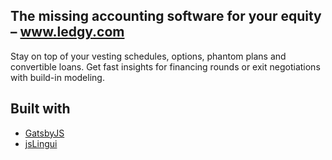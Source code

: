 ## The missing accounting software for your equity – www.ledgy.com
Stay on top of your vesting schedules, options, phantom plans and convertible loans.
Get fast insights for financing rounds or exit negotiations with build-in modeling.

## Built with
* [GatsbyJS](https://github.com/gatsbyjs/gatsby)
* [jsLingui](https://github.com/lingui/js-lingui)
